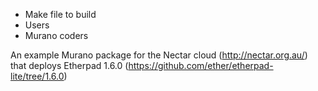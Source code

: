 - Make file to build
- Users
- Murano coders


An example Murano package for the Nectar cloud (http://nectar.org.au/) that deploys Etherpad 1.6.0 (https://github.com/ether/etherpad-lite/tree/1.6.0)
